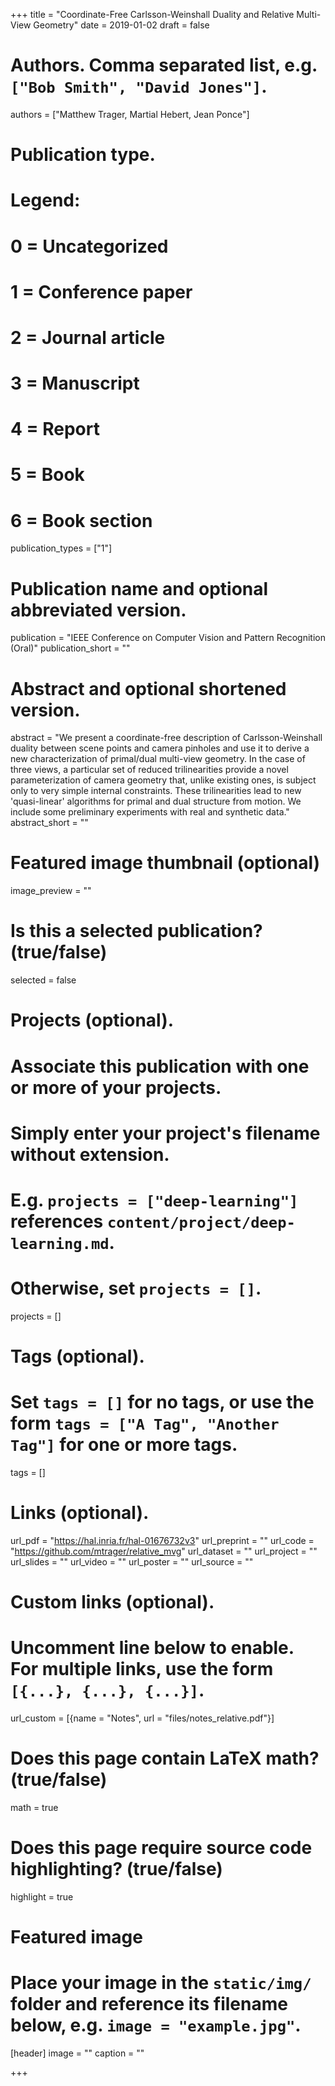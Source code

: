 +++
title = "Coordinate-Free Carlsson-Weinshall Duality and Relative Multi-View Geometry"
date = 2019-01-02
draft = false

# Authors. Comma separated list, e.g. `["Bob Smith", "David Jones"]`.
authors = ["Matthew Trager, Martial Hebert, Jean Ponce"]

# Publication type.
# Legend:
# 0 = Uncategorized
# 1 = Conference paper
# 2 = Journal article
# 3 = Manuscript
# 4 = Report
# 5 = Book
# 6 = Book section
publication_types = ["1"]

# Publication name and optional abbreviated version.
publication = "IEEE Conference on Computer Vision and Pattern Recognition (Oral)"
publication_short = ""

# Abstract and optional shortened version.
abstract = "We present a coordinate-free description of Carlsson-Weinshall duality between scene points and camera pinholes and use it to derive a new characterization of primal/dual multi-view geometry. In the case of three views, a particular set of reduced trilinearities provide a novel parameterization of camera geometry that, unlike existing ones, is subject only to very simple internal constraints. These trilinearities lead to new 'quasi-linear' algorithms for primal and dual structure from motion. We include some preliminary experiments with real and synthetic data."
abstract_short = ""

# Featured image thumbnail (optional)
image_preview = ""

# Is this a selected publication? (true/false)
selected = false

# Projects (optional).
#   Associate this publication with one or more of your projects.
#   Simply enter your project's filename without extension.
#   E.g. `projects = ["deep-learning"]` references `content/project/deep-learning.md`.
#   Otherwise, set `projects = []`.
projects = []

# Tags (optional).
#   Set `tags = []` for no tags, or use the form `tags = ["A Tag", "Another Tag"]` for one or more tags.
tags = []

# Links (optional).
url_pdf = "https://hal.inria.fr/hal-01676732v3"
url_preprint = ""
url_code = "https://github.com/mtrager/relative_mvg"
url_dataset = ""
url_project = ""
url_slides = ""
url_video = ""
url_poster = ""
url_source = ""

# Custom links (optional).
#   Uncomment line below to enable. For multiple links, use the form `[{...}, {...}, {...}]`.
url_custom = [{name = "Notes", url = "files/notes_relative.pdf"}]

# Does this page contain LaTeX math? (true/false)
math = true

# Does this page require source code highlighting? (true/false)
highlight = true

# Featured image
# Place your image in the `static/img/` folder and reference its filename below, e.g. `image = "example.jpg"`.
[header]
image = ""
caption = ""

+++
